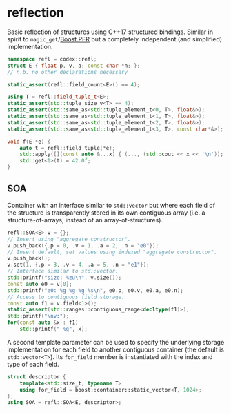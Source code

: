 reflection
==========

Basic reflection of structures using C++17 structured bindings.  Similar in
spirit to `magic_get`/[Boost.PFR](https://boost.org/libs/pfr) but a completely
independent (and simplified) implementation.

```cpp
namespace refl = codex::refl;
struct E { float p, v, a; const char *n; };
// n.b. no other declarations necessary

static_assert(refl::field_count<E>() == 4);

using T = refl::field_tuple_t<E>;
static_assert(std::tuple_size_v<T> == 4);
static_assert(std::same_as<std::tuple_element_t<0, T>, float&>);
static_assert(std::same_as<std::tuple_element_t<1, T>, float&>);
static_assert(std::same_as<std::tuple_element_t<2, T>, float&>);
static_assert(std::same_as<std::tuple_element_t<3, T>, const char*&>);

void f(E *e) {
    auto t = refl::field_tuple(*e);
    std::apply([](const auto &...x) { (..., (std::cout << x << '\n')); }, t);
    std::get<1>(t) = 42.0f;
}
```

SOA
---

Container with an interface similar to `std::vector` but where each field of the
structure is transparently stored in its own contiguous array (i.e. a
structure-of-arrays, instead of an array-of-structures).

```cpp
refl::SOA<E> v = {};
// Insert using "aggregate constructor".
v.push_back({.p = 0, .v = 1, .a = 2, .n = "e0"});
// Insert default, set values using indexed "aggregate constructor".
v.push_back();
v.set(1, {.p = 3, .v = 4, .a = 5, .n = "e1"});
// Interface similar to std::vector.
std::printf("size: %zu\n", v.size());
const auto e0 = v[0];
std::printf("e0: %g %g %g %s\n", e0.p, e0.v, e0.a, e0.n);
// Access to contiguous field storage.
const auto f1 = v.field<1>();
static_assert(std::ranges::contiguous_range<decltype(f1)>);
std::printf("\nv:");
for(const auto &x : f1)
    std::printf(" %g", x);
```

A second template parameter can be used to specify the underlying storage
implementation for each field to another contiguous container (the default is
`std::vector<T>`).  Its `for_field` member is instantiated with the index and
type of each field.

```cpp
struct descriptor {
    template<std::size_t, typename T>
    using for_field = boost::container::static_vector<T, 1024>;
};
using SOA = refl::SOA<E, descriptor>;
```

